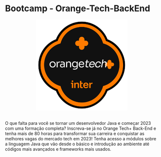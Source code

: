 # Bootcamp - Orange-Tech-BackEnd

<div align="center">
<img src="https://github.com/Alexxmfs/Bootcamp---Orange-Tech-BackEnd/blob/master/orage-tech.png?raw=true" width="300" height="300" />
</div>

##
<p>O que falta para você se tornar um desenvolvedor Java e começar 2023 com uma formação completa? Inscreva-se já no Orange Tech+ Back-End e tenha mais de 80 horas para transformar sua carreira e conquistar as melhores vagas do mercado tech em 2023! Tenha acesso a módulos sobre a linguagem Java que vão desde o básico e introdução ao ambiente até códigos mais avançados e frameworks mais usados.</p>
